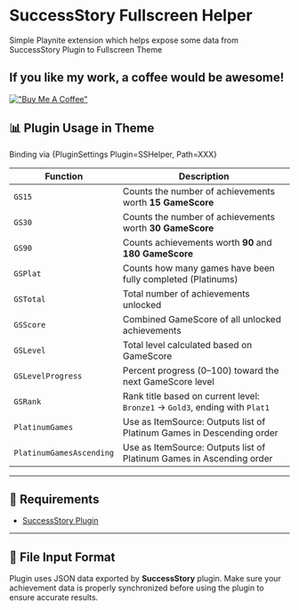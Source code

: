 # SuccessStory Fullscreen Helper
Simple Playnite extension which helps expose some data from SuccessStory Plugin to Fullscreen Theme

## If you like my work, a coffee would be awesome!
[!["Buy Me A Coffee"](https://www.buymeacoffee.com/assets/img/custom_images/orange_img.png)](https://www.buymeacoffee.com/MtbivzU)

## 📊 Plugin Usage in Theme

Binding via {PluginSettings Plugin=SSHelper, Path=XXX}

| Function         | Description                                                                 |
|------------------|-----------------------------------------------------------------------------|
| `GS15`           | Counts the number of achievements worth **15 GameScore**                    |
| `GS30`           | Counts the number of achievements worth **30 GameScore**                    |
| `GS90`           | Counts achievements worth **90** and **180 GameScore**                      |
| `GSPlat`         | Counts how many games have been fully completed (Platinums)                 |
| `GSTotal`        | Total number of achievements unlocked                                       |
| `GSScore`        | Combined GameScore of all unlocked achievements                             |
| `GSLevel`        | Total level calculated based on GameScore                                   |
| `GSLevelProgress`| Percent progress (0–100) toward the next GameScore level                    |
| `GSRank`         | Rank title based on current level: `Bronze1` → `Gold3`, ending with `Plat1` |
| `PlatinumGames`  | <List> Use as ItemSource: Outputs list of Platinum Games in Descending order|
| `PlatinumGamesAscending`| <List> Use as ItemSource: Outputs list of Platinum Games in Ascending order|

---

## 🔧 Requirements

- [SuccessStory Plugin]([https://playnite.link/addons.html#playnite-successstory-plugin])

---

## 📂 File Input Format

Plugin uses JSON data exported by **SuccessStory** plugin. Make sure your achievement data is properly synchronized before using the plugin to ensure accurate results.
